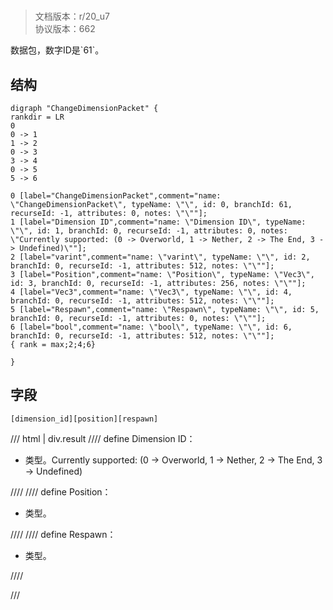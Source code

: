 # <!-- md:samp ChangeDimensionPacket -->

> 文档版本：r/20_u7<br/>协议版本：662

<!-- md:samp ChangeDimensionPacket -->数据包，数字ID是`61`。

## 结构

```viz
digraph "ChangeDimensionPacket" {
rankdir = LR
0
0 -> 1
1 -> 2
0 -> 3
3 -> 4
0 -> 5
5 -> 6

0 [label="ChangeDimensionPacket",comment="name: \"ChangeDimensionPacket\", typeName: \"\", id: 0, branchId: 61, recurseId: -1, attributes: 0, notes: \"\""];
1 [label="Dimension ID",comment="name: \"Dimension ID\", typeName: \"\", id: 1, branchId: 0, recurseId: -1, attributes: 0, notes: \"Currently supported: (0 -> Overworld, 1 -> Nether, 2 -> The End, 3 -> Undefined)\""];
2 [label="varint",comment="name: \"varint\", typeName: \"\", id: 2, branchId: 0, recurseId: -1, attributes: 512, notes: \"\""];
3 [label="Position",comment="name: \"Position\", typeName: \"Vec3\", id: 3, branchId: 0, recurseId: -1, attributes: 256, notes: \"\""];
4 [label="Vec3",comment="name: \"Vec3\", typeName: \"\", id: 4, branchId: 0, recurseId: -1, attributes: 512, notes: \"\""];
5 [label="Respawn",comment="name: \"Respawn\", typeName: \"\", id: 5, branchId: 0, recurseId: -1, attributes: 0, notes: \"\""];
6 [label="bool",comment="name: \"bool\", typeName: \"\", id: 6, branchId: 0, recurseId: -1, attributes: 512, notes: \"\""];
{ rank = max;2;4;6}

}

```

## 字段

```title='ChangeDimensionPacket'
[dimension_id][position][respawn]
```

/// html | div.result
//// define
Dimension ID：<!-- md:samp varint -->

- <!-- md:samp varint -->类型。Currently supported: (0 -> Overworld, 1 -> Nether, 2 -> The End, 3 -> Undefined)


////
//// define
Position：[<!-- md:samp Vec3 -->](../types/vec3.md)

- <!-- md:samp Vec3 -->类型。


////
//// define
Respawn：<!-- md:samp bool -->

- <!-- md:samp bool -->类型。


////

///

